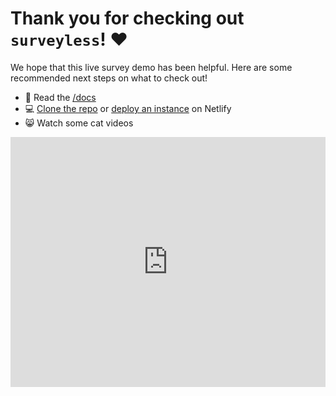 # Thank you for checking out `surveyless`! ❤️

We hope that this live survey demo has been helpful. Here are some recommended next steps on what to check out!

- 📖 Read the [/docs](https://github.com/chrisrzhou/surveyless/docs)
- 💻 [Clone the repo](https://github.com/chrisrzhou/surveyless) or [deploy an instance](https://app.netlify.com/start/deploy?repository=https://github.com/chrisrzhou/surveyless) on Netlify
- 😸 Watch some cat videos

<iframe
  src="http://www.youtube.com/embed/SB-qEYVdvXA?&origin=https://netlify.com"
  height="400px"
  width="100%"
  frameborder="0">
</iframe>
